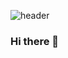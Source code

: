 ![header](https://capsule-render.vercel.app/api?type=waving&color=FF9090&height=300&section=header&text=Eunji%20Github&fontSize=90&fontColor=000000&&animation=twinkling)

### Hi there 👋

<!--
**qkrdmswl/qkrdmswl** is a ✨ _special_ ✨ repository because its `README.md` (this file) appears on your GitHub profile.

Here are some ideas to get you started:

- 🔭 I’m currently working on ...
- 🌱 I’m currently learning ...
- 👯 I’m looking to collaborate on ...
- 🤔 I’m looking for help with ...
- 💬 Ask me about ...
- 📫 How to reach me: ...
- 😄 Pronouns: ...
- ⚡ Fun fact: ...
-->
